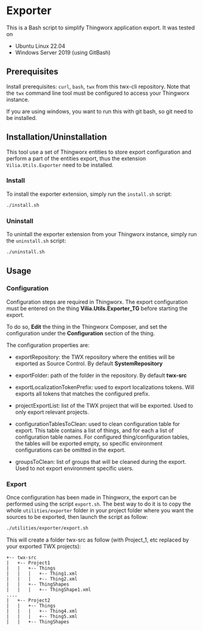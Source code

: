 # Exporter

This is a Bash script to simplify Thingworx application export. It
was tested on

- Ubuntu Linux 22.04
- Windows Server 2019 (using GitBash)

## Prerequisites

Install prerequisites: `curl`, `bash`, `twx` from this twx-cli repository.
Note that the `twx` command line tool must be configured to access your Thingworx instance.

If you are using windows, you want to run this with git bash, so git need to be installed.

## Installation/Uninstallation

This tool use a set of Thingworx entities to store export configuration and perform a part of the entities 
export, thus the extension `Vilia.Utils.Exporter` need to be installed.

### Install

To install the exporter extension, simply run the `install.sh` script:

```bash
./install.sh
```

### Uninstall

To unintall the exporter extension from your Thingworx instance, simply run the `uninstall.sh` script:

```bash
./uninstall.sh
```

## Usage

### Configuration

Configuration steps are required in Thingworx. The export configuration must be entered on the
thing **Vilia.Utils.Exporter_TG** before starting the export.

To do so, **Edit** the thing in the Thingworx Composer, and set the configuration under the
**Configuration** section of the thing.

The configuration properties are:

- exportRepository: the TWX repository where the entities will be exported as Source Control.
By default **SystemRepository**

- exportFolder: path of the folder in the repository. By default **twx-src**

- exportLocalizationTokenPrefix: used to export localizations tokens. Will exports all tokens that matches
the configured prefix.

- projectExportList: list of the TWX project that will be exported. Used to only export relevant projects.

- configurationTablesToClean: used to clean configuration table for export. This table contains a list of
things, and for each a list of configuration table names. For configured thing/configuration tables, the 
tables will be exported empty, so specific environment configurations can be omitted in the export.

- groupsToClean: list of groups that will be cleaned during the export. Used to not export environment
specific users.

### Export

Once configuration has been made in Thingworx, the export can be performed using the script `export.sh`.
The best way to do it is to copy the whole `utilities/exporter` folder in your project folder where you want the 
sources to be exported, then launch the script as follow:

```bash
./utilities/exporter/export.sh
```

This will create a folder twx-src as follow (with Project_1, etc replaced by your exported TWX projects):

```
+-- twx-src
|   +-- Project1
|   |   +-- Things
|   |   |   +-- Thing1.xml   
|   |   |   +-- Thing2.xml 
|   |   +-- ThingShapes
|   |   |   +-- ThingShape1.xml 
....
|   +-- Project2
|   |   +-- Things
|   |   |   +-- Thing4.xml   
|   |   |   +-- Thing5.xml 
|   |   +-- ThingShapes
```